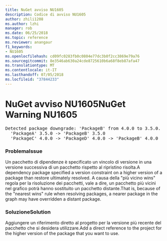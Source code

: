 ```yaml
---
title: NuGet avviso NU1605
description: Codice di avviso NU1605
author: zhili1208
ms.author: lzhi
manager: rob
ms.date: 06/25/2018
ms.topic: reference
ms.reviewer: anangaur
f1_keywords:
- NU1605
ms.openlocfilehash: cd09fc0283fb0c0804e77dc3b0f2cc3869e79a76
ms.sourcegitcommit: 8e3546ab630a24cde8725610b6a68f8eb87afa47
ms.translationtype: MT
ms.contentlocale: it-IT
ms.lasthandoff: 07/05/2018
ms.locfileid: "37844233"
---
```

# <a name="nuget-warning-nu1605"></a><span data-ttu-id="82b63-103">NuGet avviso NU1605</span><span class="sxs-lookup"><span data-stu-id="82b63-103">NuGet Warning NU1605</span></span>

<pre>Detected package downgrade: 'PackageB' from 4.0.0 to 3.5.0. Reference the package directly from the project to select a different version.<br/>  'PackageA' 3.5.0 -> 'PackageB' 3.5.0<br/>  'PackageC' 4.0.0 -> 'PackageD' 4.0.0 -> 'PackageB' 4.0.0</pre>

### <a name="issue"></a><span data-ttu-id="82b63-104">Problema</span><span class="sxs-lookup"><span data-stu-id="82b63-104">Issue</span></span>
<span data-ttu-id="82b63-105">Un pacchetto di dipendenze è specificato un vincolo di versione in una versione successiva di un pacchetto rispetto al ripristino risolta.</span><span class="sxs-lookup"><span data-stu-id="82b63-105">A dependency package specified a version constraint on a higher version of a package than restore ultimately resolved.</span></span> <span data-ttu-id="82b63-106">A causa della "più vicino wins" regola per la risoluzione dei pacchetti, vale a dire, un pacchetto più vicini nel grafico potrà hanno sostituito un pacchetto distante.</span><span class="sxs-lookup"><span data-stu-id="82b63-106">That is, because of the "nearest wins" rule when resolving packages, a nearer package in the graph may have overridden a distant package.</span></span>

### <a name="solution"></a><span data-ttu-id="82b63-107">Soluzione</span><span class="sxs-lookup"><span data-stu-id="82b63-107">Solution</span></span>
<span data-ttu-id="82b63-108">Aggiungere un riferimento diretto al progetto per la versione più recente del pacchetto che si desidera utilizzare.</span><span class="sxs-lookup"><span data-stu-id="82b63-108">Add a direct reference to the project for the higher version of the package that you want to use.</span></span>